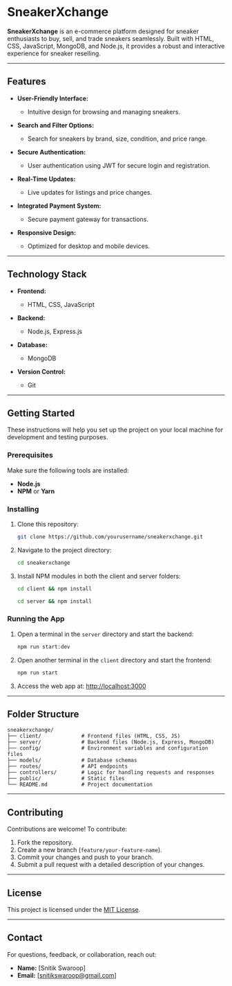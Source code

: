 # SneakerXchange

**SneakerXchange** is an e-commerce platform designed for sneaker enthusiasts to buy, sell, and trade sneakers seamlessly. Built with HTML, CSS, JavaScript, MongoDB, and Node.js, it provides a robust and interactive experience for sneaker reselling.

---

## Features

- **User-Friendly Interface:**
  - Intuitive design for browsing and managing sneakers.

- **Search and Filter Options:**
  - Search for sneakers by brand, size, condition, and price range.

- **Secure Authentication:**
  - User authentication using JWT for secure login and registration.

- **Real-Time Updates:**
  - Live updates for listings and price changes.

- **Integrated Payment System:**
  - Secure payment gateway for transactions.

- **Responsive Design:**
  - Optimized for desktop and mobile devices.

---

## Technology Stack

- **Frontend:**
  - HTML, CSS, JavaScript

- **Backend:**
  - Node.js, Express.js

- **Database:**
  - MongoDB

- **Version Control:**
  - Git

---

## Getting Started

These instructions will help you set up the project on your local machine for development and testing purposes.

### Prerequisites

Make sure the following tools are installed:

- **Node.js**
- **NPM** or **Yarn**

### Installing

1. Clone this repository:
   ```bash
   git clone https://github.com/yourusername/sneakerxchange.git
   ```

2. Navigate to the project directory:
   ```bash
   cd sneakerxchange
   ```

3. Install NPM modules in both the client and server folders:

   ```bash
   cd client && npm install
   ```

   ```bash
   cd server && npm install
   ```

### Running the App

1. Open a terminal in the `server` directory and start the backend:
   ```bash
   npm run start:dev
   ```

2. Open another terminal in the `client` directory and start the frontend:
   ```bash
   npm run start
   ```

3. Access the web app at:
   [http://localhost:3000](http://localhost:3000)

---

## Folder Structure

```
sneakerxchange/
├── client/             # Frontend files (HTML, CSS, JS)
├── server/             # Backend files (Node.js, Express, MongoDB)
├── config/             # Environment variables and configuration files
├── models/             # Database schemas
├── routes/             # API endpoints
├── controllers/        # Logic for handling requests and responses
├── public/             # Static files
└── README.md           # Project documentation
```

---

## Contributing

Contributions are welcome! To contribute:

1. Fork the repository.
2. Create a new branch (`feature/your-feature-name`).
3. Commit your changes and push to your branch.
4. Submit a pull request with a detailed description of your changes.

---

## License

This project is licensed under the [MIT License](LICENSE).

---

## Contact

For questions, feedback, or collaboration, reach out:

- **Name:** [Snitik Swaroop]
- **Email:** [snitikswaroop@gmail.com]

